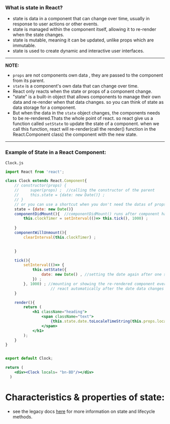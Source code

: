 ### What is state in React?
- state is data in a component that can change over time, usually in response to user actions or other events.
- state is managed within the component itself, allowing it to re-render when the state changes.
- state is mutable, meaning it can be updated, unlike props which are immutable.
- state is used to create dynamic and interactive user interfaces.
---
**NOTE:**
- `props` are not components own data , they are passed to the component from its parent.
- `state` is a component's own data that can change over time.
- React only reacts when the state or props of a component change.
- "state" is a built-in object that allows components to manage their own data and re-render when that data changes. so you can think of state as data storage for a component.
- But when the data in the `state` object changes, the components needs to be re-rendered.Thats the whole point of react. so react give us a function called `setState` to update the state of a component. when we call this function, react will re-render(call the render() function in the React.Component class) the component with the new state.
---

### Example of State in a React Component:
`Clock.js`
```jsx
import React from 'react';

class Clock extends React.Component{
    // constructor(props) { 
    //     super(props) ;  //calling the constructor of the parent
    //     this.state = {date: new Date()} ; 
    // }
    // or you can use a shortcut when you don't need the datas of props object
    state = {date: new Date()}
    componentDidMount(){  //componentDidMount() runs after component has been rendered to the DOM
        this.clockTimer = setInterval(()=> this.tick(), 1000) ; 
        
    }
    componentWillUnmount(){
        clearInterval(this.clockTimer) ; 
        

    }

    tick(){
        setInterval(()=> {
            this.setState({
                date: new Date() , //setting the date again after one second
            }) ; 
        }, 1000) ; //mounting or showing the re-rendered component every seconds so that it shows the the time every seconds and react will 
                    // react automatically after the date data changes
    }

    render(){
        return (
            <h1 className="heading">
                <span className="text">
                    {this.state.date.toLocaleTimeString(this.props.locals)}
                </span>
            </h1>
        );
    }
}


export default Clock; 
```

```jsx
return (
    <div><Clock locals= "bn-BD"/></div>
  )
```



# Characteristics & properties of state:

- see the legacy docs [here](https://legacy.reactjs.org/docs/state-and-lifecycle.html) for more information on state and lifecycle methods.





